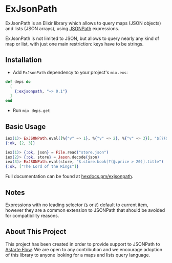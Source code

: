 # ExJsonPath

ExJsonPath is an Elixir library which allows to query maps (JSON objects) and lists (JSON arrays),
using [JSONPath](https://goessner.net/articles/JsonPath/) expressions.

ExJsonPath is not limited to JSON, but allows to query nearly any kind of map or list, with just
one main restriction: keys have to be strings.

## Installation
- Add `ExJsonPath` dependency to your project's `mix.exs`:

```elixir
def deps do
  [
    {:exjsonpath, "~> 0.1"}
  ]
end
```
- Run `mix deps.get`

## Basic Usage

```elixir
iex(1)> ExJSONPath.eval([%{"v" => 1}, %{"v" => 2}, %{"v" => 3}], "$[?(@.v > 1)].v")
{:ok, [2, 3]}
```

```elixir
iex(1)> {:ok, json} = File.read("store.json")
iex(2)> {:ok, store} = Jason.decode(json)
iex(3)> ExJSONPath.eval(store, "$.store.book[?(@.price > 20)].title")
{:ok, ["The Lord of the Rings"]}
```

Full documentation can be found at [hexdocs.pm/exjsonpath](https://hexdocs.pm/exjsonpath).

## Notes

Expressions with no leading selector (`$` or `@`) default to current item, however they are a
common extension to JSONPath that should be avoided for compatibility reasons.

## About This Project

This project has been created in order to provide support to JSONPath to [Astarte Flow](https://github.com/astarte-platform/astarte_flow).
We are open to any contribution and we encourage adoption of this library to anyone looking for a maps and lists query language.
